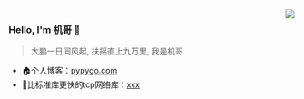 <img align="right" src="https://github-readme-stats.vercel.app/api?username=flew990&show_icons=true&icon_color=805AD5&text_color=718096&bg_color=ffffff&hide_title=true" />

### Hello, I'm 机哥 👋

> 大鹏一日同风起, 扶摇直上九万里, 我是机哥

- 🏠个人博客：[pypygo.com](https://pypygo.com)
- 🚀比标准库更快的tcp网络库：[xxx](https://pypygo.com/xxx)
